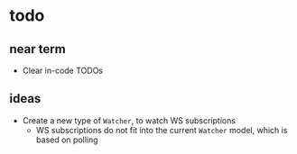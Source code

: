 # todo

## near term

- Clear in-code TODOs

## ideas

- Create a new type of `Watcher`, to watch WS subscriptions
  - WS subscriptions do not fit into the current `Watcher` model, which is based on polling
